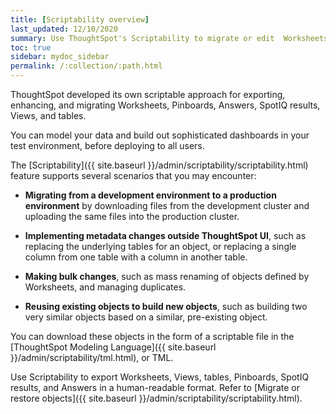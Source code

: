 ```yaml
---
title: [Scriptability overview]
last_updated: 12/10/2020
summary: Use ThoughtSpot's Scriptability to migrate or edit  Worksheets, Pinboards, SpotIQ results, Answers, Views, and tables in a human-readable format.
toc: true
sidebar: mydoc_sidebar
permalink: /:collection/:path.html
---
```


ThoughtSpot developed its own scriptable approach for exporting, enhancing, and migrating Worksheets, Pinboards, Answers, SpotIQ results, Views, and tables.

You can model your data and build out sophisticated dashboards in your test environment, before deploying to all users.

The [Scriptability]({{ site.baseurl }}/admin/scriptability/scriptability.html) feature supports several scenarios that you may encounter:

- **Migrating from a development environment to a production environment** by downloading files from the development cluster and uploading the same files into the production cluster.

- **Implementing metadata changes outside ThoughtSpot UI**, such as replacing the underlying tables for an object, or replacing a single column from one table with a column in another table.

- **Making bulk changes**, such as mass renaming of objects defined by Worksheets, and managing duplicates.

- **Reusing existing objects to build new objects**, such as building two very similar objects based on a similar, pre-existing object.

You can download these objects in the form of a scriptable file in the [ThoughtSpot Modeling Language]({{ site.baseurl }}/admin/scriptability/tml.html), or TML.

Use Scriptability to export Worksheets, Views, tables, Pinboards, SpotIQ results, and Answers in a human-readable format. Refer to [Migrate or restore objects]({{ site.baseurl }}/admin/scriptability/scriptability.html).
